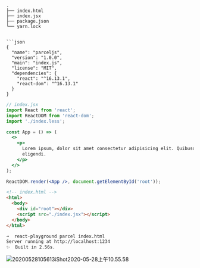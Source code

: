 ```
.
├── index.html
├── index.jsx
├── package.json
└── yarn.lock
```

````

```json
{
  "name": "parceljs",
  "version": "1.0.0",
  "main": "index.js",
  "license": "MIT",
  "dependencies": {
    "react": "^16.13.1",
    "react-dom": "^16.13.1"
  }
}
````

```jsx
// index.jsx
import React from 'react';
import ReactDOM from 'react-dom';
import './index.less';

const App = () => (
  <>
    <p>
      Lorem ipsum, dolor sit amet consectetur adipisicing elit. Quibusdam,
      eligendi.
    </p>
  </>
);

ReactDOM.render(<App />, document.getElementById('root'));
```

```html
<!-- index.html -->
<html>
  <body>
    <div id="root"></div>
    <script src="./index.jsx"></script>
  </body>
</html>
```

```bash
➜  react-playground parcel index.html
Server running at http://localhost:1234
✨  Built in 2.56s.
```

<img src='https://loremxuetengfei.oss-cn-beijing.aliyuncs.com/20200528105613iShot2020-05-28上午10.55.58.jpg' alt='20200528105613iShot2020-05-28上午10.55.58'/>
